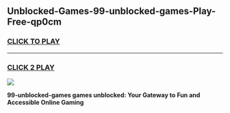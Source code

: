 
## Unblocked-Games-99-unblocked-games-Play-Free-qp0cm
<h3>
<a href="https://premium76.site?title=99-unblocked-games&ref=17A">CLICK TO PLAY</a></h3>
<hr>

<h3>
<a href="https://premium76.site?title=99-unblocked-games&ref=17A">CLICK 2 PLAY</a>
  
</h3>

<a href="https://premium76.site?title=99-unblocked-games&ref=17A"><img src="https://clearcache.store/games.png"></a>


**99-unblocked-games games unblocked: Your Gateway to Fun and Accessible Online Gaming**
